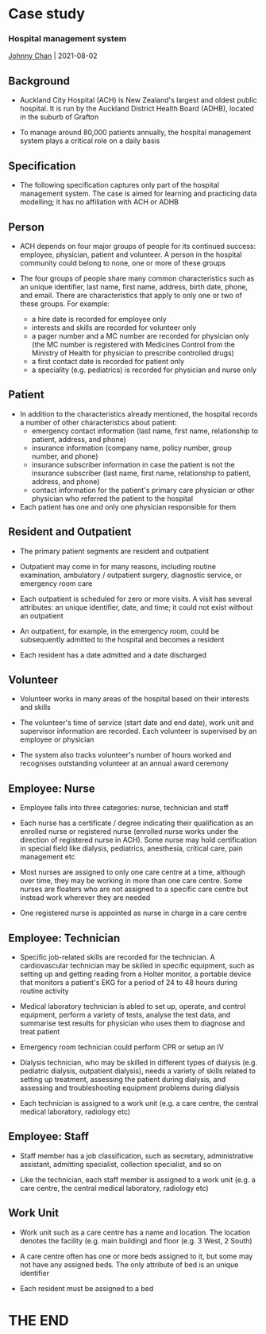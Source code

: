 # <i class="fas fa-database"></i> Case study
### Hospital management system
[<i class="fab fa-creative-commons"></i>](https://creativecommons.org/licenses/by/4.0/) [Johnny Chan](mailto:jh.chan@auckland.ac.nz) | <i class="fas fa-calendar"></i> 2021-08-02



## Background
- Auckland City Hospital (ACH) is New Zealand's largest and oldest public hospital. It is run by the Auckland District Health Board (ADHB), located in the suburb of Grafton

- To manage around 80,000 patients annually, the hospital management system plays a critical role on a daily basis



## Specification
- The following specification captures only part of the hospital management system. The case is aimed for learning and practicing data modelling; it has no affiliation with ACH or ADHB


## Person
- ACH depends on four major groups of people for its continued success: employee, physician, patient and volunteer. A person in the hospital community could belong to none, one or more of these groups

- The four groups of people share many common characteristics such as an unique identifier, last name, first name, address, birth date, phone, and email. There are characteristics that apply to only one or two of these groups. For example:
  - a hire date is recorded for employee only
  - interests and skills are recorded for volunteer only
  - a pager number and a MC number are recorded for physician only (the MC number is registered with Medicines Control from the Ministry of Health for physician to prescribe controlled drugs)
  - a first contact date is recorded for patient only
  - a speciality (e.g. pediatrics) is recorded for physician and nurse only


## Patient
- In addition to the characteristics already mentioned, the hospital records a number of other characteristics about patient:
  - emergency contact information (last name, first name, relationship to patient, address, and phone)
  - insurance information (company name, policy number, group number, and phone)
  - insurance subscriber information in case the patient is not the insurance subscriber (last name, first name, relationship to patient, address, and phone)
  - contact information for the patient's primary care physician or other physician who referred the patient to the hospital
- Each patient has one and only one physician responsible for them


## Resident and Outpatient
- The primary patient segments are resident and outpatient

- Outpatient may come in for many reasons, including routine examination, ambulatory / outpatient surgery, diagnostic service, or emergency room care

- Each outpatient is scheduled for zero or more visits. A visit has several attributes: an unique identifier, date, and time; it could not exist without an outpatient

- An outpatient, for example, in the emergency room, could be subsequently admitted to the hospital and becomes a resident

- Each resident has a date admitted and a date discharged


## Volunteer
- Volunteer works in many areas of the hospital based on their interests and skills

- The volunteer's time of service (start date and end date), work unit and supervisor information are recorded. Each volunteer is supervised by an employee or physician

- The system also tracks volunteer's number of hours worked and recognises outstanding volunteer at an annual award ceremony


## Employee: Nurse
- Employee falls into three categories: nurse, technician and staff

- Each nurse has a certificate / degree indicating their qualification as an enrolled nurse or registered nurse (enrolled nurse works under the direction of registered nurse in ACH). Some nurse may hold certification in special field like dialysis, pediatrics, anesthesia, critical care, pain management etc

- Most nurses are assigned to only one care centre at a time, although over time, they may be working in more than one care centre. Some nurses are floaters who are not assigned to a specific care centre but instead work wherever they are needed

- One registered nurse is appointed as nurse in charge in a care centre


## Employee: Technician
- Specific job-related skills are recorded for the technician. A cardiovascular technician may be skilled in specific equipment, such as setting up and getting reading from a Holter monitor, a portable device that monitors a patient's EKG for a period of 24 to 48 hours during routine activity

- Medical laboratory technician is abled to set up, operate, and control equipment, perform a variety of tests, analyse the test data, and summarise test results for physician who uses them to diagnose and treat patient

- Emergency room technician could perform CPR or setup an IV

- Dialysis technician, who may be skilled in different types of dialysis (e.g. pediatric dialysis, outpatient dialysis), needs a variety of skills related to setting up treatment, assessing the patient during dialysis, and assessing and troubleshooting equipment problems during dialysis

- Each technician is assigned to a work unit (e.g. a care centre, the central medical laboratory, radiology etc)


## Employee: Staff
- Staff member has a job classification, such as secretary, administrative assistant, admitting specialist, collection specialist, and so on

- Like the technician, each staff member is assigned to a work unit (e.g. a care centre, the central medical laboratory, radiology etc)


## Work Unit
- Work unit such as a care centre has a name and location. The location denotes the facility (e.g. main building) and floor (e.g. 3 West, 2 South)

- A care centre often has one or more beds assigned to it, but some may not have any assigned beds. The only attribute of bed is an unique identifier

- Each resident must be assigned to a bed



# THE END
<canvas width=400 height=400 class="anything">
<!--
{
  "initialize": "function(container) {
	var width = container.width,
	    height = container.height;
	var projection = d3.geo.orthographic()
	    .translate([width / 2, height / 2])
	    .scale(width / 2 - 20)
	    .clipAngle(90)
	    .precision(0.6);

	var c = container.getContext('2d');

	var path = d3.geo.path()
	    .projection(projection)
	    .context(c);

	var title = container.parentElement.querySelector('.country');
	queue()
	    .defer(d3.json, '../asset/globe/world-110m.json')
	    .defer(d3.tsv, '../asset/globe/world-country-names.tsv')
	    .await(ready);

	function ready(error, world, names) {
	  if (error) throw error;

	  var globe = {type: 'Sphere'},
	      land = topojson.feature(world, world.objects.land),
	      countries = topojson.feature(world, world.objects.countries).features,
	      borders = topojson.mesh(world, world.objects.countries, function(a, b) { return a !== b; }),
	      i = -1,
	      n = countries.length;

	  countries = countries.filter(function(d) {
	    return names.some(function(n) {
	      if (d.id == n.id) return d.name = n.name;
	    });
	  }).sort(function(a, b) {
	    return a.name.localeCompare(b.name);
	  });

	  (function transition() {
	    d3.transition()
	        .duration(1250)
	        .each('start', function() {
			while ( !countries[i = (i + 1) % n] ) {};			
			title.innerHTML = (countries[i].name);
	        })
	        .tween('rotate', function() {
	          var p = d3.geo.centroid(countries[i]),
	              r = d3.interpolate(projection.rotate(), [-p[0], -p[1]]);
	          return function(t) {
	            projection.rotate(r(t));
	            c.clearRect(0, 0, width, height);
	            c.fillStyle = '#fff', c.lineWidth = 2, c.beginPath(), path(globe), c.fill();
	            c.fillStyle = '#42affa', c.beginPath(), path(land), c.fill();
	            c.fillStyle = '#f00', c.beginPath(), path(countries[i]), c.fill();
	            c.strokeStyle = '#ccc', c.lineWidth = .5, c.beginPath(), path(borders), c.stroke();
	            c.strokeStyle = '#ccc', c.lineWidth = 2, c.beginPath(), path(globe), c.stroke();
	          };
	        })
	      .transition()
	        .each('end', transition);
	  })();
	}

	d3.select(self.frameElement).style('height', height + 'px');

    }"
}
-->
</canvas>

Database is awesome in <span class="country">everywhere</span>!

[<i class="fas fa-print"></i>](?print-pdf#)
